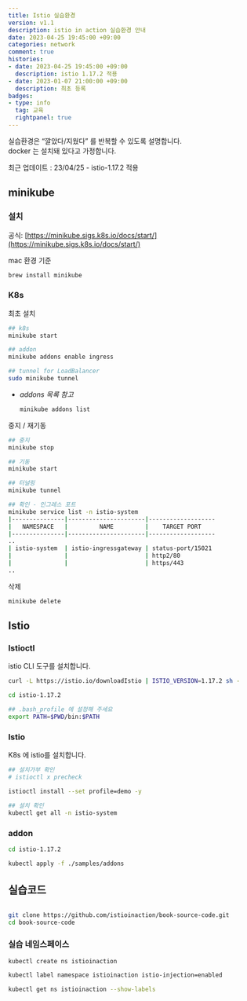 ```yaml
---
title: Istio 실습환경  
version: v1.1 
description: istio in action 실습환경 안내  
date: 2023-04-25 19:45:00 +09:00  
categories: network  
comment: true  
histories:
- date: 2023-04-25 19:45:00 +09:00
  description: istio 1.17.2 적용  
- date: 2023-01-07 21:00:00 +09:00
  description: 최초 등록
badges:
- type: info  
  tag: 교육  
  rightpanel: true
---
```

실습환경은 “깔았다/지웠다” 를 반복할 수 있도록 설명합니다.  
docker 는 설치돼 있다고 가정합니다. 

<!--more-->
최근 업데이트 : 23/04/25 - istio-1.17.2 적용

## minikube

### 설치

공식: [https://minikube.sigs.k8s.io/docs/start/](https://minikube.sigs.k8s.io/docs/start/) 

mac 환경 기준

```bash
brew install minikube
```

### K8s

최초 설치

```bash
## k8s
minikube start

## addon
minikube addons enable ingress

## tunnel for LoadBalancer
sudo minikube tunnel
```

- *addons 목록 참고*
    
    ```bash
    minikube addons list
    ```
    

중지 / 재기동

```bash
## 중지 
minikube stop

## 기동 
minikube start

## 터널링
minikube tunnel

## 확인 - 인그레스 포트
minikube service list -n istio-system
|---------------|----------------------|-------------------
|   NAMESPACE   |         NAME         |    TARGET PORT    
|---------------|----------------------|-------------------
..
| istio-system  | istio-ingressgateway | status-port/15021 
|               |                      | http2/80          
|               |                      | https/443         
..
```

삭제

```bash
minikube delete
```

## Istio

### Istioctl

istio CLI 도구를 설치합니다. 

```bash
curl -L https://istio.io/downloadIstio | ISTIO_VERSION=1.17.2 sh -

cd istio-1.17.2

## .bash_profile 에 설정해 주세요
export PATH=$PWD/bin:$PATH
```

### Istio

K8s 에 istio를 설치합니다. 

```bash
## 설치가부 확인
# istioctl x precheck

istioctl install --set profile=demo -y

## 설치 확인
kubectl get all -n istio-system
```

### addon

```bash
cd istio-1.17.2

kubectl apply -f ./samples/addons
```

## 실습코드

```bash

git clone https://github.com/istioinaction/book-source-code.git
cd book-source-code
```

### 실습 네임스페이스

```bash
kubectl create ns istioinaction

kubectl label namespace istioinaction istio-injection=enabled

kubectl get ns istioinaction --show-labels
```